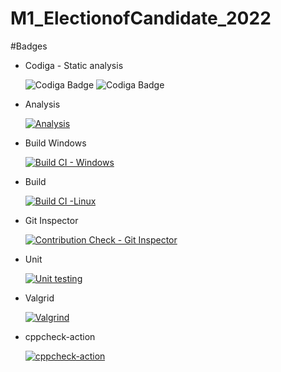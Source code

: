 # M1_ElectionofCandidate_2022

 
 #Badges

  * Codiga - Static analysis

    ![Codiga Badge](https://api.codiga.io/project/32275/score/svg)
    ![Codiga Badge](https://api.codiga.io/project/32275/status/svg)

 
 * Analysis
 
 
    [![Analysis](https://github.com/Vardhineedi/M1_ElectionofCandidate_2022/actions/workflows/Analysis.yml/badge.svg)](https://github.com/Vardhineedi/M1_ElectionofCandidate_2022/actions/workflows/Analysis.yml)

 * Build Windows
 
     [![Build CI - Windows](https://github.com/Vardhineedi/M1_ElectionofCandidate_2022/actions/workflows/Build_Windows.yml/badge.svg)](https://github.com/Vardhineedi/M1_ElectionofCandidate_2022/actions/workflows/Build_Windows.yml)
 
 * Build
 
     [![Build CI -Linux](https://github.com/Vardhineedi/M1_ElectionofCandidate_2022/actions/workflows/c-cpp.yml/badge.svg)](https://github.com/Vardhineedi/M1_ElectionofCandidate_2022/actions/workflows/c-cpp.yml)
 
 
 * Git Inspector
 
    [![Contribution Check - Git Inspector](https://github.com/Vardhineedi/M1_ElectionofCandidate_2022/actions/workflows/git_inspector.yml/badge.svg)](https://github.com/Vardhineedi/M1_ElectionofCandidate_2022/actions/workflows/git_inspector.yml)
 
 * Unit

    [![Unit testing](https://github.com/Vardhineedi/M1_ElectionofCandidate_2022/actions/workflows/unit-test.yml/badge.svg)](https://github.com/Vardhineedi/M1_ElectionofCandidate_2022/actions/workflows/unit-test.yml)


* Valgrid

    [![Valgrind](https://github.com/Vardhineedi/M1_ElectionofCandidate_2022/actions/workflows/valgrind.yml/badge.svg)](https://github.com/Vardhineedi/M1_ElectionofCandidate_2022/actions/workflows/valgrind.yml)


* cppcheck-action

    [![cppcheck-action](https://github.com/Vardhineedi/M1_ElectionofCandidate_2022/actions/workflows/cppcheck-action.yml/badge.svg)](https://github.com/Vardhineedi/M1_ElectionofCandidate_2022/actions/workflows/cppcheck-action.yml)
